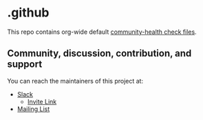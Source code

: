 # .github

This repo contains org-wide default [community-health check files](https://docs.github.com/en/github/building-a-strong-community/creating-a-default-community-health-file#supported-file-types).

## Community, discussion, contribution, and support

You can reach the maintainers of this project at:

- [Slack](https://sigstore.slack.com/messages/general)
  - [Invite Link](https://join.slack.com/t/sigstore/shared_invite/zt-mhs55zh0-XmY3bcfWn4XEyMqUUutbUQ)
- [Mailing List](https://groups.google.com/g/sigstore-dev)

